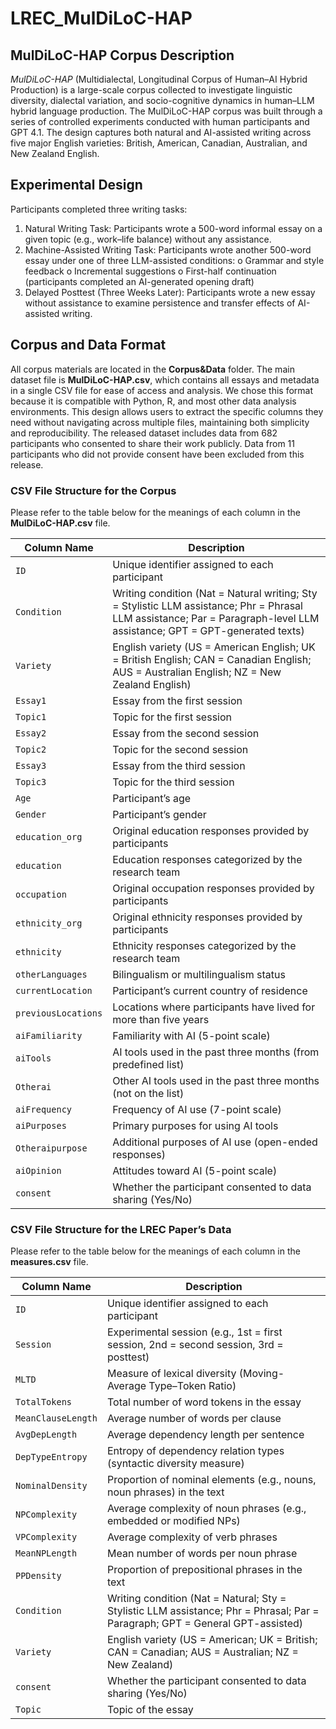 # LREC_MulDiLoC-HAP
## MulDiLoC-HAP Corpus Description
*MulDiLoC-HAP* (Multidialectal, Longitudinal Corpus of Human–AI Hybrid Production) is a large-scale corpus collected to investigate linguistic diversity, dialectal variation, and socio-cognitive dynamics in human–LLM hybrid language production.
The MulDiLoC-HAP corpus was built through a series of controlled experiments conducted with human participants and GPT 4.1. The design captures both natural and AI-assisted writing across five major English varieties: British, American, Canadian, Australian, and New Zealand English.
## Experimental Design
Participants completed three writing tasks:
1.	Natural Writing Task: Participants wrote a 500-word informal essay on a given topic (e.g., work–life balance) without any assistance.
2.	Machine-Assisted Writing Task: Participants wrote another 500-word essay under one of three LLM-assisted conditions:
o	Grammar and style feedback
o	Incremental suggestions
o	First-half continuation (participants completed an AI-generated opening draft)
3.	Delayed Posttest (Three Weeks Later): Participants wrote a new essay without assistance to examine persistence and transfer effects of AI-assisted writing.
## Corpus and Data Format
All corpus materials are located in the **Corpus&Data** folder. The main dataset file is **MulDiLoC-HAP.csv**, which contains all essays and metadata in a single CSV file for ease of access and analysis. We chose this format because it is compatible with Python, R, and most other data analysis environments. This design allows users to extract the specific columns they need without navigating across multiple files, maintaining both simplicity and reproducibility.
The released dataset includes data from 682 participants who consented to share their work publicly. Data from 11 participants who did not provide consent have been excluded from this release.
### CSV File Structure for the Corpus
Please refer to the table below for the meanings of each column in the **MulDiLoC-HAP.csv** file.

| **Column Name**     | **Description**                                                                                                                                                          |
| ------------------- | ------------------------------------------------------------------------------------------------------------------------------------------------------------------------ |
| `ID`                | Unique identifier assigned to each participant                                                                                                                           |
| `Condition`         | Writing condition (Nat = Natural writing; Sty = Stylistic LLM assistance; Phr = Phrasal LLM assistance; Par = Paragraph-level LLM assistance; GPT = GPT-generated texts) |
| `Variety`           | English variety (US = American English; UK = British English; CAN = Canadian English; AUS = Australian English; NZ = New Zealand English)                                |
| `Essay1`            | Essay from the first session                                                                                                                                             |
| `Topic1`            | Topic for the first session                                                                                                                                              |
| `Essay2`            | Essay from the second session                                                                                                                                            |
| `Topic2`            | Topic for the second session                                                                                                                                             |
| `Essay3`            | Essay from the third session                                                                                                                                             |
| `Topic3`            | Topic for the third session                                                                                                                                              |
| `Age`               | Participant’s age                                                                                                                                                        |
| `Gender`            | Participant’s gender                                                                                                                                                     |
| `education_org`     | Original education responses provided by participants                                                                                                                    |
| `education`         | Education responses categorized by the research team                                                                                                                     |
| `occupation`        | Original occupation responses provided by participants                                                                                                                   |
| `ethnicity_org`     | Original ethnicity responses provided by participants                                                                                                                    |
| `ethnicity`         | Ethnicity responses categorized by the research team                                                                                                                     |
| `otherLanguages`    | Bilingualism or multilingualism status                                                                                                                                   |
| `currentLocation`   | Participant’s current country of residence                                                                                                                               |
| `previousLocations` | Locations where participants have lived for more than five years                                                                                                         |
| `aiFamiliarity`     | Familiarity with AI (5-point scale)                                                                                                                                      |
| `aiTools`           | AI tools used in the past three months (from predefined list)                                                                                                            |
| `Otherai`           | Other AI tools used in the past three months (not on the list)                                                                                                           |
| `aiFrequency`       | Frequency of AI use (7-point scale)                                                                                                                                      |
| `aiPurposes`        | Primary purposes for using AI tools                                                                                                                                      |
| `Otheraipurpose`    | Additional purposes of AI use (open-ended responses)                                                                                                                     |
| `aiOpinion`         | Attitudes toward AI (5-point scale)                                                                                                                                      |
| `consent`           | Whether the participant consented to data sharing (Yes/No)                                                                                                               |


### CSV File Structure for the LREC Paper’s Data
Please refer to the table below for the meanings of each column in the **measures.csv** file.

| **Column Name** | **Description** |
|------------------|-----------------|
| `ID` | Unique identifier assigned to each participant |
| `Session` | Experimental session (e.g., 1st = first session, 2nd = second session, 3rd = posttest) |
| `MLTD` | Measure of lexical diversity (Moving-Average Type–Token Ratio) |
| `TotalTokens` | Total number of word tokens in the essay |
| `MeanClauseLength` | Average number of words per clause |
| `AvgDepLength` | Average dependency length per sentence |
| `DepTypeEntropy` | Entropy of dependency relation types (syntactic diversity measure) |
| `NominalDensity` | Proportion of nominal elements (e.g., nouns, noun phrases) in the text |
| `NPComplexity` | Average complexity of noun phrases (e.g., embedded or modified NPs) |
| `VPComplexity` | Average complexity of verb phrases |
| `MeanNPLength` | Mean number of words per noun phrase |
| `PPDensity` | Proportion of prepositional phrases in the text |
| `Condition` | Writing condition (Nat = Natural; Sty = Stylistic LLM assistance; Phr = Phrasal; Par = Paragraph; GPT = General GPT-assisted) |
| `Variety` | English variety (US = American; UK = British; CAN = Canadian; AUS = Australian; NZ = New Zealand) |
| `consent` | Whether the participant consented to data sharing (Yes/No) |
| `Topic` | Topic of the essay |


